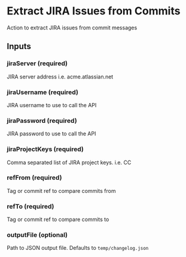 # Extract JIRA Issues from Commits
Action to extract JIRA issues from commit messages

## Inputs

### jiraServer (required)
JIRA server address i.e. acme.atlassian.net

### jiraUsername (required)
JIRA username to use to call the API

### jiraPassword (required)
JIRA password to use to call the API

### jiraProjectKeys (required)
Comma separated list of JIRA project keys. i.e. CC

### refFrom (required)
Tag or commit ref to compare commits from

### refTo (required)
Tag or commit ref to compare commits to

### outputFile (optional)
Path to JSON output file. Defaults to `temp/changelog.json`

